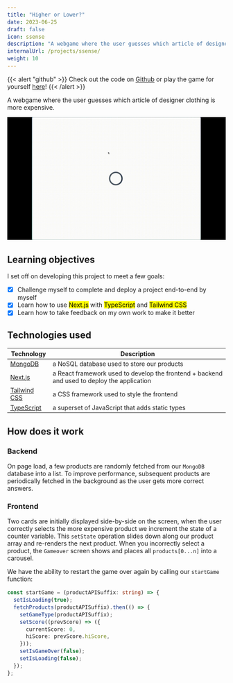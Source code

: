 ```yaml
---
title: "Higher or Lower?"
date: 2023-06-25
draft: false
icon: ssense
description: "A webgame where the user guesses which article of designer clothing is more expensive."
internalUrl: /projects/ssense/
weight: 10
---
```

{{< alert "github" >}}
Check out the code on [Github](https://github.com/bvu12/ssense-game) or play the game for yourself [here](https://ssense-game.vercel.app)!
{{< /alert >}}

A webgame where the user guesses which article of designer clothing is more expensive.

![Demo of the game](https://raw.githubusercontent.com/bvu12/bvu12.github.io/master/content/projects/ssense/ssense.gif)


## Learning objectives
I set off on developing this project to meet a few goals:
- [x] Challenge myself to complete and deploy a project end-to-end by myself
- [x] Learn how to use <mark>Next.js</mark> with <mark>TypeScript</mark> and <mark>Tailwind CSS</mark>
- [x] Learn how to take feedback on my own work to make it better

## Technologies used
| Technology                                    | Description                                                                                 |
|-----------------------------------------------|---------------------------------------------------------------------------------------------|
| [MongoDB](https://www.mongodb.com/)    | a NoSQL database used to store our products                                                 |
| [Next.js](https://nextjs.org/)                | a React framework used to develop the frontend + backend and used to deploy the application |
| [Tailwind CSS](https://tailwindcss.com/)      | a CSS framework used to style the frontend                                                  |
| [TypeScript](https://www.typescriptlang.org/) | a superset of JavaScript that adds static types                                             |

## How does it work
### Backend
On page load, a few products are randomly fetched from our `MongoDB` database into a list. To improve performance, subsequent products are periodically fetched in the background as the user gets more correct answers.

### Frontend
Two cards are initially displayed side-by-side on the screen, when the user correctly selects the more expensive product we increment the state of a counter variable. This `setState` operation slides down along our product array and re-renders the next product. When you incorrectly select a product, the `Gameover` screen shows and places all `products[0...n]` into a carousel.  

We have the ability to restart the game over again by calling our `startGame` function:
```typescript jsx
const startGame = (productAPISuffix: string) => {
  setIsLoading(true);
  fetchProducts(productAPISuffix).then(() => {
    setGameType(productAPISuffix);
    setScore((prevScore) => ({
      currentScore: 0,
      hiScore: prevScore.hiScore,
    }));
    setIsGameOver(false);
    setIsLoading(false);
  });
};
```